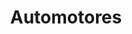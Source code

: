 ---
title: "Automotores"
url: /ciudad-autonoma-de-buenos-aires/automotores-avenida-lafuente/
shop: reparación de automóviles
---